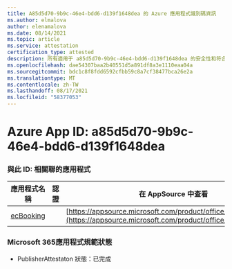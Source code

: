```yaml
---
title: A85d5d70-9b9c-46e4-bdd6-d139f1648dea 的 Azure 應用程式識別碼資訊
ms.author: elmalova
author: elenamalova
ms.date: 08/14/2021
ms.topic: article
ms.service: attestation
certification_type: attested
description: 所有適用于 a85d5d70-9b9c-46e4-bdd6-d139f1648dea 的安全性和符合性資訊資訊。
ms.openlocfilehash: dae54307baa2b40551d5a891df8a3e1110eaa04a
ms.sourcegitcommit: bdc1c8f8fdd6592cfbb59c8a7cf38477bca26e2a
ms.translationtype: MT
ms.contentlocale: zh-TW
ms.lasthandoff: 08/17/2021
ms.locfileid: "58377053"
---
```

# <a name="azure-app-id-a85d5d70-9b9c-46e4-bdd6-d139f1648dea"></a>Azure App ID: a85d5d70-9b9c-46e4-bdd6-d139f1648dea


### <a name="apps-associated-with-this-id"></a>與此 ID: 相關聯的應用程式
| **應用程式名稱** | **認證** | **在 AppSource 中查看** |
|--------------|---------------|-----------------------|
| [ecBooking](https://docs.microsoft.com/microsoft-365-app-certification/forward/WA200002096) |  | [https://appsource.microsoft.com/product/office/WA200002096](https://appsource.microsoft.com/product/office/WA200002096) |

### <a name="microsoft-365-app-compliance-status"></a>Microsoft 365應用程式規範狀態
- PublisherAttestaton 狀態：已完成
